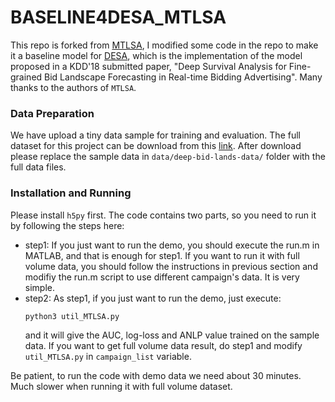 
# BASELINE4DESA_MTLSA
This repo is forked from [MTLSA](https://github.com/MLSurvival/MTLSA), I modified some code in the repo to make it a baseline model for [DESA](https://github.com/qinjr/deep-bid-lands/tree/master/published_code), which is the implementation of the model proposed in a KDD'18 submitted paper, "Deep Survival Analysis for Fine-grained Bid Landscape Forecasting in Real-time Bidding Advertising".
Many thanks to the authors of `MTLSA`.

### Data Preparation
We have upload a tiny data sample for training and evaluation.
The full dataset for this project can be download from this [link](http://apex.sjtu.edu.cn/datasets/13).
After download please replace the sample data in `data/deep-bid-lands-data/` folder with the full data files.

### Installation and Running
Please install `h5py` first.
The code contains two parts, so you need to run it by following the steps here:
* step1:
	If you just want to run the demo, you should execute the run.m in MATLAB, and that is enough 		for step1. If you want to run it with full volume data, you should follow the instructions in previous section and modifiy the run.m script to use different campaign's data. It is very simple.
* step2:
	As step1, if you just want to run the demo, just execute:
	```
	python3 util_MTLSA.py
	```
  and it will give the AUC, log-loss and ANLP value trained on the sample data.
  If you want to get full volume data result, do step1 and modify `util_MTLSA.py` in `campaign_list` variable.

Be patient, to run the code with demo data we need about 30 minutes. Much slower when running it with full volume dataset.

